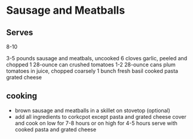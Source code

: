 # Sausage and Meatballs

## Serves 

8-10

3-5 pounds sausage and meatbals, uncooked
6 cloves garlic, peeled and chopped
1 28-ounce can crushed tomatoes
1-2 28-ounce cans plum tomatoes in juice, chopped coarsely
1 bunch fresh basil
cooked pasta 
grated cheese 

## cooking 

* brown sausage and meatballs in a skillet on stovetop (optional)
* add all ingredients to corkcpot except pasta and grated cheese
cover and cook on low for 7-8 hours or on high for 4-5 hours 
serve with cooked pasta and grated cheese 